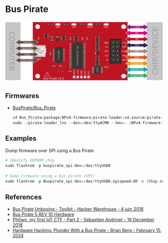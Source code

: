 # Bus Pirate

![BusPirate](../assets/image_bus_pirate.png)

## Firmwares

* [BusPirate/Bus_Pirate](https://github.com/BusPirate/Bus_Pirate)

    ```powershell
    cd Bus_Pirate/package/BPv4-firmware/pirate-loader-v4-source/pirate-loader_lnx
    sudo ./pirate-loader_lnx --dev=/dev/ttyACM0 --hex=../BPv4-firmware-v6.3-r2151.hex
    ```

## Examples

Dump firmware over SPI using a Bus Pirate

```powershell
# Identify EEPROM chip
sudo flashrom -p buspirate_spi:dev=/dev/ttyUSB0

# Dump firmware using a bus pirate (SPI)
sudo flashrom -p Buspirate_spi:dev=/dev/ttyUSB0,spispeed=1M -c (Chip name)  -r (Name.bin)
```

## References

* [Bus Pirate Unboxing - Toolkit - Hacker Warehouse - 4 juin 2018](https://youtu.be/lP8vMvBu3Bg)
* [Bus Pirate 5 REV 10 Hardware](https://hardware.buspirate.com/)
* [Ph0wn, my first IoT CTF - Part 2 - Sebastien Andrivet - 19 December 2018](https://sebastien.andrivet.com/fr/posts/ph0wn-my-first-iot-ctf-part-2/)
* [Hardware Hacking: Plunder With a Bus Pirate - Brian Berg - February 15, 2024](https://trustedsec.com/blog/hardware-hacking-plunder-with-a-bus-pirate)
